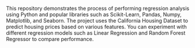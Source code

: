 This repository demonstrates the process of performing regression analysis using Python and popular libraries such as Scikit-Learn, Pandas, Numpy, Matplotlib, and Seaborn. The project uses the California Housing Dataset to predict housing prices based on various features. You can experiment with different regression models such as Linear Regression and Random Forest Regressor to compare performance.
